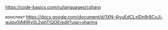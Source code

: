 https://code-basics.com/ru/languages/csharp

конспект
https://docs.google.com/document/d/1XN-4jvuEdCLxlDn9r8CxJl-wJqv0lA8Wy0L2whTIQOE/edit?usp=sharing
